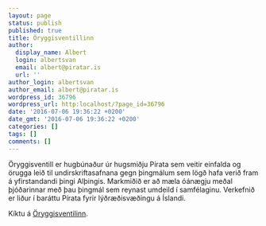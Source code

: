 ```yaml
---
layout: page
status: publish
published: true
title: Öryggisventillinn
author:
  display_name: Albert
  login: albertsvan
  email: albert@piratar.is
  url: ''
author_login: albertsvan
author_email: albert@piratar.is
wordpress_id: 36796
wordpress_url: http:localhost/?page_id=36796
date: '2016-07-06 19:36:22 +0200'
date_gmt: '2016-07-06 19:36:22 +0200'
categories: []
tags: []
comments: []
---
```

<p><span style="font-weight: 400">Öryggisventill er hugbúnaður úr hugsmiðju Pírata sem veitir einfalda og örugga leið til undirskriftasafnana gegn þingmálum sem lögð hafa verið fram á yfirstandandi þingi Alþingis. Markmiðið er að mæla óánægju meðal þjóðarinnar með þau þingmál sem reynast umdeild í samfélaginu. Verkefnið er liður í baráttu Pírata fyrir lýðræðisvæðingu á Íslandi. </span></p>
<p><span style="font-weight: 400">Kíktu á <a href="https://www.ventill.is" target="_blank">Öryggisventilinn</a>. </span></p>
